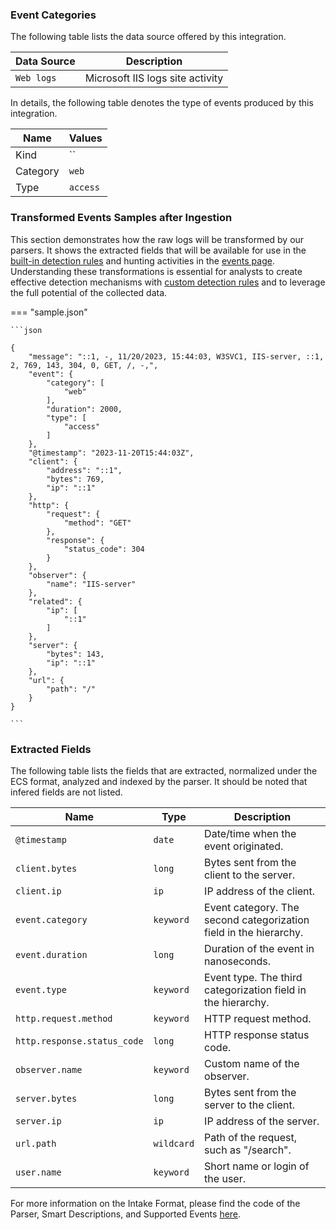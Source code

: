 
### Event Categories


The following table lists the data source offered by this integration.

| Data Source | Description                          |
| ----------- | ------------------------------------ |
| `Web logs` | Microsoft IIS logs site activity |





In details, the following table denotes the type of events produced by this integration.

| Name | Values |
| ---- | ------ |
| Kind | `` |
| Category | `web` |
| Type | `access` |




### Transformed Events Samples after Ingestion

This section demonstrates how the raw logs will be transformed by our parsers. It shows the extracted fields that will be available for use in the [built-in detection rules](/xdr/features/detect/rules_catalog.md) and hunting activities in the [events page](/xdr/features/investigate/events.md). Understanding these transformations is essential for analysts to create effective detection mechanisms with [custom detection rules](/xdr/features/detect/sigma.md) and to leverage the full potential of the collected data.

=== "sample.json"

    ```json
	
    {
        "message": "::1, -, 11/20/2023, 15:44:03, W3SVC1, IIS-server, ::1, 2, 769, 143, 304, 0, GET, /, -,",
        "event": {
            "category": [
                "web"
            ],
            "duration": 2000,
            "type": [
                "access"
            ]
        },
        "@timestamp": "2023-11-20T15:44:03Z",
        "client": {
            "address": "::1",
            "bytes": 769,
            "ip": "::1"
        },
        "http": {
            "request": {
                "method": "GET"
            },
            "response": {
                "status_code": 304
            }
        },
        "observer": {
            "name": "IIS-server"
        },
        "related": {
            "ip": [
                "::1"
            ]
        },
        "server": {
            "bytes": 143,
            "ip": "::1"
        },
        "url": {
            "path": "/"
        }
    }
    	
	```





### Extracted Fields

The following table lists the fields that are extracted, normalized under the ECS format, analyzed and indexed by the parser. It should be noted that infered fields are not listed.

| Name | Type | Description                |
| ---- | ---- | ---------------------------|
|`@timestamp` | `date` | Date/time when the event originated. |
|`client.bytes` | `long` | Bytes sent from the client to the server. |
|`client.ip` | `ip` | IP address of the client. |
|`event.category` | `keyword` | Event category. The second categorization field in the hierarchy. |
|`event.duration` | `long` | Duration of the event in nanoseconds. |
|`event.type` | `keyword` | Event type. The third categorization field in the hierarchy. |
|`http.request.method` | `keyword` | HTTP request method. |
|`http.response.status_code` | `long` | HTTP response status code. |
|`observer.name` | `keyword` | Custom name of the observer. |
|`server.bytes` | `long` | Bytes sent from the server to the client. |
|`server.ip` | `ip` | IP address of the server. |
|`url.path` | `wildcard` | Path of the request, such as "/search". |
|`user.name` | `keyword` | Short name or login of the user. |



For more information on the Intake Format, please find the code of the Parser, Smart Descriptions, and Supported Events [here](https://github.com/SEKOIA-IO/intake-formats/tree/main/Microsoft/microsoft-iis).